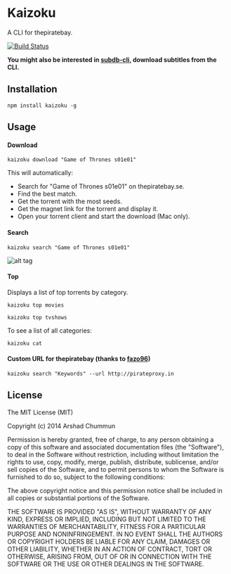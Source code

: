 Kaizoku
===
A CLI for thepiratebay.

[![Build Status](https://travis-ci.org/arshad/kaizoku.svg?branch=master)](https://travis-ci.org/arshad/kaizoku)

**You might also be interested in [subdb-cli](https://github.com/arshad/subdb-cli), download subtitles from the CLI.**

Installation
--------------

    npm install kaizoku -g

Usage
--------------

#### Download

    kaizoku download "Game of Thrones s01e01"
    
This will automatically:

* Search for "Game of Thrones s01e01" on thepiratebay.se.
* Find the best match.
* Get the torrent with the most seeds.
* Get the magnet link for the torrent and display it.
* Open your torrent client and start the download (Mac only).

#### Search

    kaizoku search "Game of Thrones s01e01"
    
![alt tag](https://raw.githubusercontent.com/arshad/kaizoku/master/screenshot.png)

#### Top
Displays a list of top torrents by category.

    kaizoku top movies

    kaizoku top tvshows
    
To see a list of all categories:

    kaizoku cat

#### Custom URL for thepiratebay (thanks to [fazo96](https://github.com/fazo96))

    kaizoku search "Keywords" --url http://pirateproxy.in

License
--------------

The MIT License (MIT)

Copyright (c) 2014 Arshad Chummun

Permission is hereby granted, free of charge, to any person obtaining a copy
of this software and associated documentation files (the "Software"), to deal
in the Software without restriction, including without limitation the rights
to use, copy, modify, merge, publish, distribute, sublicense, and/or sell
copies of the Software, and to permit persons to whom the Software is
furnished to do so, subject to the following conditions:

The above copyright notice and this permission notice shall be included in all
copies or substantial portions of the Software.

THE SOFTWARE IS PROVIDED "AS IS", WITHOUT WARRANTY OF ANY KIND, EXPRESS OR
IMPLIED, INCLUDING BUT NOT LIMITED TO THE WARRANTIES OF MERCHANTABILITY,
FITNESS FOR A PARTICULAR PURPOSE AND NONINFRINGEMENT. IN NO EVENT SHALL THE
AUTHORS OR COPYRIGHT HOLDERS BE LIABLE FOR ANY CLAIM, DAMAGES OR OTHER
LIABILITY, WHETHER IN AN ACTION OF CONTRACT, TORT OR OTHERWISE, ARISING FROM,
OUT OF OR IN CONNECTION WITH THE SOFTWARE OR THE USE OR OTHER DEALINGS IN THE
SOFTWARE.

  
